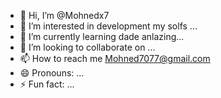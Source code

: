 - 👋 Hi, I’m @Mohnedx7
- 👀 I’m interested in development my solfs ...
- 🌱 I’m currently learning dade anlazing...
- 💞️ I’m looking to collaborate on ...
- 📫 How to reach me Mohned7077@gmail.com
- 😄 Pronouns: ...
- ⚡ Fun fact: ...

<!---
Mohnedx7/Mohnedx7 is a ✨ special ✨ repository because its `README.md` (this file) appears on your GitHub profile.
You can click the Preview link to take a look at your changes.
--->
